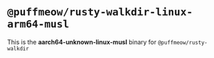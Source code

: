 # `@puffmeow/rusty-walkdir-linux-arm64-musl`

This is the **aarch64-unknown-linux-musl** binary for `@puffmeow/rusty-walkdir`
